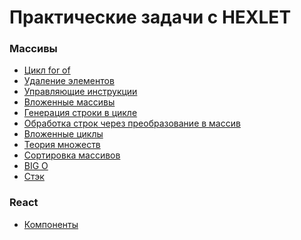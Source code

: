 # Практические задачи с HEXLET

### Массивы
- <a href="https://github.com/from0toweb/hexlet_tasks/tree/arrayTask_for-of">Цикл for of</a>
- <a href="https://github.com/from0toweb/hexlet_tasks/tree/arrayTask_remove-elements">Удаление элементов</a>
- <a href="https://github.com/from0toweb/hexlet_tasks/tree/arrayTask_break-continue">Управляющие инструкции</a>
- <a href="https://github.com/from0toweb/hexlet_tasks/tree/arrayTask_include-arrays">Вложенные массивы</a>
- <a href="https://github.com/from0toweb/hexlet_tasks/tree/arrayTask_generate-string">Генерация строки в цикле</a>
- <a href="https://github.com/from0toweb/hexlet_tasks/tree/arrayTask_string-processing">Обработка строк через преобразование в массив</a>
- <a href="https://gith- ub.com/from0toweb/hexlet_tasks/tree/arrayTask_nested-loops">Вложенные циклы</a>
- <a href="https://github.com/from0toweb/hexlet_tasks/tree/arrayTask_set-theory">Теория множеств</a>
- <a href="https://github.com/from0toweb/hexlet_tasks/tree/arrayTask_buble-sort">Сортировка массивов</a>
- <a href="https://github.com/from0toweb/hexlet_tasks/tree/arrayTask_big-o">BIG O</a>
- <a href="https://github.com/from0toweb/hexlet_tasks/tree/arrayTask_stack">Стэк</a>


### React
- <a href="https://codepen.io/from0toweb/pen/PozwerP">Компоненты</a>
